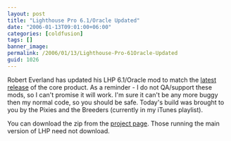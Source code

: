 ```yaml
---
layout: post
title: "Lighthouse Pro 6.1/Oracle Updated"
date: "2006-01-13T09:01:00+06:00"
categories: [coldfusion]
tags: []
banner_image: 
permalink: /2006/01/13/Lighthouse-Pro-61Oracle-Updated
guid: 1026
---
```


Robert Everland has updated his LHP 6.1/Oracle mod to match the <a href="http://ray.camdenfamily.com/index.cfm/2006/1/11/Lighthouse-Pro-Update">latest release</a> of the core product. As a reminder - I do not QA/support these mods, so I can't promise it will work. I'm sure it can't be any more buggy then my normal code, so you should be safe. Today's build was brought to you  by the Pixies and the Breeders (currently in my iTunes playlist).

You can download the zip from the <a href="http://ray.camdenfamily.com/projects/lhp">project page</a>. Those running the main version of LHP need not download.